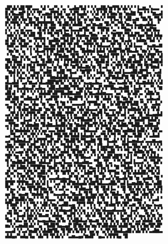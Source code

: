 ▟▛▟▞▟▊▜▛▃▃▝▟▝▃▞▚▝▃▝▃▟▅▜▟▝▝▞▄▟█▞▆▜▜▞▟▞▞▝▐▃▆▃▚▃▃▝▊▞▙▃▆▛▐▞▞▝▛▃▅▟▜▜▟▝▄▞▟▜▄▟▞▝▞▟▝▟▚▜▅▞▅▝▅▟▇▝▆▝▝▝▆▃▟▜▞▟▛▞▙▞▆▝▆▝▐▝▜▝▛▞▚▝▇▟▐▞▚▞▄▞▆▞▞▝▜▜▃▜▝▟▊▃▅▝▇▞▙▝▜▞▛▞▜▜▞▝▅▜▜▟▜▜▛▜▙▝▊▟▉▞▟▟▉▝▄▞▅▃▅▝▉▞▚▞▜▞▅▃▜▃▄▃▟▟▃▝▞▞▝▃▚▞▃▃▝▝▊▟▚▜▛▃▄▜▃▜▃▃▆▜▙▝▊▝▜▛▇▝▃▝▝▜▅▞▝▝▜▞▅▛▇▃▚▟▞▞▞▜▞▟▉▝▉▝▝▜▞▜▝▟▆▟▝▟▄▟▃▜▅▞▝▃▚▝▇▜▛▞▜▟▟▜▄▞▙▟▐▟▄▟▝▟▚▜▅▝▄▝▛▜▜▝▄▟▇▞▜▟▐▛▐▞▃▜▟▜▛▝█▜▃▜▄▝▊▃▙▝▐▟▅▞▜▟▝▞▜▟▛▃▜▟▛▃▝▟▄▜▃▜▅▜▟▜▝▛▐▜▄▝▜▜▚▜▟▃▃▞▛▝▊▝▞▟▐▃▃▝▚▃▅▃▆▝▅▞▅▝▄▝▐▝▟▃▟▜▜▛▐▟▊▜▟▜▃▝█▟▅▟▐▟▟▝▟▟▛▜▅▜▙▃▙▝▅▞▞▝▆▃▝▝▅▃▚▞▄▝▃▞▅▝▐▞▝▛▇▟▅▝▉▜▃▞▞▝▃▝▆▟▟▝▛▛▐▞▝▃▆▝▇▞▟▜▛▝▟▜▙▜▙▟▝▝▚▃▙▝▊▟▉▞▜▝▐▜▜▟▉▞▟▞▚▝█▟▊▟▝▃▚▞▛▟▊▟▅▛▐▞▜▟▉▟█▞▟▞▛▟▐▜▟▝▜▜▚▃▚▞▅▝▛▝▆▜▟▃▆▞▅▝▊▃▛▝▄▜▜▝▊▟▊▞▜▝▉▜▅▟▝▝▆▟▐▞▄▝▞▜▄▞▚▟▇▝▚▟█▝▜▃▞▝▇▜▛▝▐▟▄▝▇▞▄▟▐▃▃▟▉▟▛▜▃▝▃▟▆▝▐▝▟▃▚▞▛▟▐▞▝▜▅▟▟▟▊▟▃▃▆▝▐▞▞▃▞▝▄▛▇▟▄▛▇▝█▝▅▜▛▝▞▝▊▟▃▟▟▝▃▞▆▃▞▟▃▟█▛▇▜▞▝▄▜▞▞▚▃▄▃▙▃▝▝▅▃▚▃▟▞▅▝▟▃▆▟▟▞▞▟▉▟▝▜▃▟▄▃▛▃▙▃▝▟▉▃▙▟█▞▜▜▄▞▟▟▚▃▛▞▛▜▙▃▅▟▇▝▐▃▙▝▃▝▚▝▆▟▊▟▝▝▟▝▝▞▝▟▟▟▛▟▛▜▙▟▇▃▆▛▐▞▆▃▟▟▅▃▃▝▄▞▝▜▞▟▛▃▝▟▇▞▅▟▛▟▇▝▚▟▆▃▙▜▝▃▟▜▛▝▝▝▆▟▛▜▝▞▝▝▉▝▟▟▞▝▇▝▆▞▅▝▝▃▝▃▙▃▟▃▝▜▞▟▚▃▝▟▄▝▅▝▄▃▜▝▇▝▝▃▃▃▟▝▛▜▙▞▄▝▐▞▟▛▇▜▜▟█▝▚▞▝▃▙▞▝▛▐▝▊▟▅▜▟▃▆▝▅▞▙▝▛▞▜▜▅▝▟▞▟▃▃▞▄▜▞▃▃▝▉▜▚▟▆▟▞▟▚▝▛▟▃▞▛▟▐▞▟▜▜▞▚▟▚▝▉▟█▃▜▜▚▞▝▟▛▞▆▟▜▝▆▃▙▜▚▟▝▃▞▝█▝▟▃▄▟▟▟▟▞▜▝▐▃▟▝▞▞▜▝▜▝▞▟▜▞▞▞▜▜▙▟▅▜▝▞▃▝▊▟▚▃▞▝▞▜▟▟▛▜▟▟▚▃▜▜▅▝▛▟▅▟▆▝▉▟▆▃▙▟▉▞▆▝▆▟▟▜▅▜▚▜▟▞▛▃▜▟▇▞▜▟█▃▚▟▇▃▛▝▐▞▅▟▟▟▞▞▛▞▄▞▃▃▜▟▟▝▜▟▊▝▜▟▃▃▛▝▃▜▙▜▅▞▄▟▆▟▐▟▊▞▝▟▛▃▃▞▜▃▞▞▚▞▛▞▝▝▆▟▝▜▙▜▙▜▟▟▐▟▄▟▞▃▞▜▞▞▜▝▚▟▚▃▜▟▊▝▞▃▙▟▃▞▜▟▅▟▃▛▐▟▜▜▚▟▚▟▚▝▇▟▉▜▞▜▄▟▇▝█▝▜▃▟▞▝▟▐▃▅▟▃▞▃▃▆▃▄▟▇▞▃▜▛▝▟▜▄▞▛▞▝▞▃▝▜▟▟▝▅▝▝▟▚▝▐▜▄▟▄▞▅▃▜▜▃▜▙▞▄▞▞▝▞▞▝▞▞▃▄▞▟▜▞▝▇▟▚▝▛▞▚▟▟▝█▜▅▜▚▝▇▝▞▜▚▟▊▝▝▝▜▃▜▟▆▞▅▜▄▝▝▜▛▝▆▝▃▜▄▜▚▝▟▟▜▟▅▜▚▝▊▝▉▜▙▃▞▝▐▞▙▟▛▟█▜▝▟▐▝▚▃▛▞▟▟▟▃▜▝▅▟▇▟▜▟▅▝▟▟▃▛▐▃▄▜▃▃▚▟▃▟▅▃▝▜▄▝▛▃▝▝▚▜▄▟▐▃▃▞▚▝▜▟▚▝▞▛▐▟▇▞▞▜▜▛▇▝▆▟▚▝▊▞▛▝▞▛▇▝▅▃▜▜▄▜▝▝▇▝▜▟▅▝▝▟▝▟▚▞▅▟▚▞▚▃▝▟▜▞▚▟▉▞▚▝▛▝▇▜▚▞▚▝▐▟▆▜▝▟▞▝▛▜▅▝▅▜▞▟▟▟▉▞▜▞▟▞▚▝▝▞▛▞▙▞▝▛▇▝▃▃▟▃▄▃▛▝▊▞▚▞▄▝▉▃▛▃▞▞▆▃▟▞▆▝▅▝▄▟▅▝▇▝█▜▛▝▛▛▇▃▛▟▞▟▐▝▝▃▞▜▚▛▇▟▄▟▞▟▇▜▟▃▃▟█▞▚▟▐▃▅▟▇▞▆▃▚▟▉▜▚▃▝▞▆▝█▜▟▜▅▞▆▝▞▃▛▃▝▝▛▟▅▃▙▝▉▝▉▟▐▃▝▝█▝▉▞▟▞▄▜▃▞▟▜▄▞▙▝▄▃▅▝▅▟▟▞▜▝▚▃▃▟▃▝▆▃▙▝▊▜▄▞▄▞▙▝▇▟▃▝▄▞▜▟▝▟▅▜▞▝▝▞▄▛▇▟▉▞▅▞▝▝▚▜▃▃▝▟▞▝▛▟▉▟▊▜▛▛▐▝▊▝▐▝▊▝▚▜▄▜▅▟▝▝▞▃▟▝▜▜▅▛▐▝▐▝▜▞▝▟▊▞▅▞▃▟▉▃▄▝▛▜▝▜▚▝▛▝▉▟▅▜▚▜▛▃▅▝▊▞▄▃▚▃▄▝▃▜▞▃▝▟▚▞▞▞▞▃▚▝▊▟▄▃▟▜▞▞▄▝▝▞▅▞▟▃▃▟▃▃▙▝▐▃▛▝▜▞▚▞▞▝▞▜▝▜▃▟▐▟▞▞▆▃▅▝▟▟▄▝▚▟▜▝▞▝▟▞▟▝█▝▟▜▚▝▐▞▚▟▝▞▄▃▜▞▅▝▅▜▅▝▟▃▚▞▛▞▚▃▄▃▙▃▜▞▙▝▞▟█▟▃▞▅▃▅▝▛▞▜▞▄▝▇▜▝▞▃▞▟▟▟▝▟▞▅▞▞▃▅▟▊▟▞▝▄▝▜▟▉▜▄▃▄▛▐▛▇▞▙▞▅▞▛▟▉▟▟▞▟▟▊▜▄▜▚▜▅▜▛▟▛▃▃▟▝▞▃▞▅▟▛▞▟▟▇▜▙▝▊▜▛▞▙▜▜▝▄▞▄▝▄▜▚▜▙▟▃▟▊▞▟▞▛▞▃▟▆▃▟▟▄▞▚▟▄▜▄▝▟▞▜▝▛▟▞▞▝▃▅▃▄▞▆▟▛▝▄▃▚▜▜▜▄▝▉
